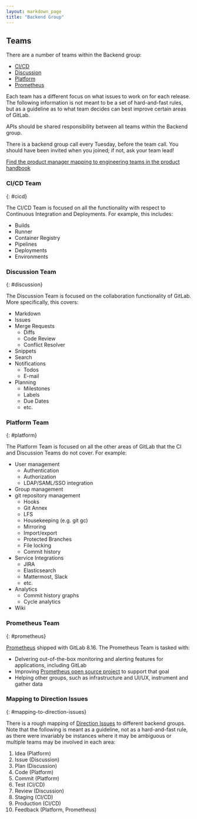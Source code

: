 ```yaml
---
layout: markdown_page
title: "Backend Group"
---
```


## Teams

There are a number of teams within the Backend group:

* [CI/CD](/handbook/backend#cicd)
* [Discussion](/handbook/backend#discussion)
* [Platform](/handbook/backend#platform)
* [Prometheus](/handbook/backend#prometheus)

Each team has a different focus on what issues to work on for each
release. The following information is not meant to be a set of hard-and-fast
rules, but as a guideline as to what team decides can best improve certain
areas of GitLab.

APIs should be shared responsibility between all teams within the
Backend group.

There is a backend group call every Tuesday, before the team call. You should
have been invited when you joined; if not, ask your team lead!

[Find the product manager mapping to engineering teams in the product handbook](/handbook/product)

### CI/CD Team
{: #cicd}

The CI/CD Team is focused on all the functionality with respect to
Continuous Integration and Deployments. For example, this includes:

  * Builds
  * Runner
  * Container Registry
  * Pipelines
  * Deployments
  * Environments

### Discussion Team
{: #discussion}

The Discussion Team is focused on the collaboration functionality of GitLab.
More specifically, this covers:

  * Markdown
  * Issues
  * Merge Requests
    * Diffs
    * Code Review
    * Conflict Resolver
  * Snippets
  * Search
  * Notifications
    * Todos
    * E-mail
  * Planning
    * Milestones
    * Labels
    * Due Dates
    * etc.

### Platform Team
{: #platform}

The Platform Team is focused on all the other areas of GitLab that
the CI and Discussion Teams do not cover. For example:

  * User management
    * Authentication
    * Authorization
    * LDAP/SAML/SSO integration
  * Group management
  * git repository management
    * Hooks
    * Git Annex
    * LFS
    * Housekeeping (e.g. git gc)
    * Mirroring
    * Import/export
    * Protected Branches
    * File locking
    * Commit history
  * Service Integrations
    * JIRA
    * Elasticsearch
    * Mattermost, Slack
    * etc.
  * Analytics
    * Commit history graphs
    * Cycle analytics
  * Wiki

### Prometheus Team
{: #prometheus}

[Prometheus](https://prometheus.io/) shipped with GitLab 8.16. The
Prometheus Team is tasked with:

* Delvering out-of-the-box monitoring and alerting features for applications, including GitLab
* Improving [Prometheus open source project](https://github.com/prometheus) to support that goal
* Helping other groups, such as infrastructure and UI/UX, instrument and gather data

### Mapping to Direction Issues
{: #mapping-to-direction-issues}

There is a rough mapping of [Direction Issues](https://about.gitlab.com/direction/) to different backend groups. Note
that the following is meant as a guideline, not as a hard-and-fast rule, as there
were invariably be instances where it may be ambiguous or
multiple teams may be involved in each area:

1. Idea (Platform)
2. Issue (Discussion)
3. Plan (Discussion)
4. Code (Platform)
5. Commit (Platform)
6. Test (CI/CD)
7. Review (Discussion)
8. Staging (CI/CD)
9. Production (CI/CD)
10. Feedback (Platform, Prometheus)
